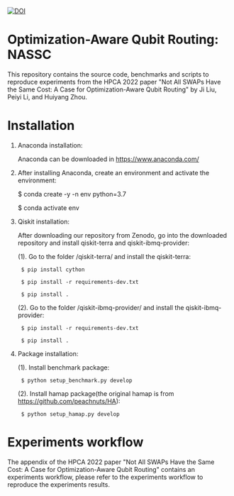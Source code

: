 [![DOI](https://zenodo.org/badge/426498854.svg)](https://zenodo.org/badge/latestdoi/426498854)
# Optimization-Aware Qubit Routing: NASSC
This repository contains the source code, benchmarks and scripts to reproduce experiments from the HPCA 2022 paper "Not All SWAPs Have the Same Cost: A Case for Optimization-Aware Qubit Routing" by Ji Liu, Peiyi Li, and Huiyang Zhou.

# Installation
1. Anaconda installation: 

    Anaconda can be downloaded in https://www.anaconda.com/

2. After installing Anaconda, create an environment and activate the environment:

    $ conda create -y -n env python=3.7
    
    $ conda activate env
    
3. Qiskit installation:
    
    After downloading our repository from Zenodo, go into the downloaded repository and install qiskit-terra and qiskit-ibmq-provider:

    (1). Go to the folder /qiskit-terra/ and install the qiskit-terra:
    
        $ pip install cython
    
        $ pip install -r requirements-dev.txt
    
        $ pip install .
    
    (2). Go to the folder /qiskit-ibmq-provider/ and install the qiskit-ibmq-provider:
    
        $ pip install -r requirements-dev.txt
    
        $ pip install .
   
4. Package installation:
    
    (1). Install benchmark package:

        $ python setup_benchmark.py develop
        
    (2). Install hamap package(the original hamap is from https://github.com/peachnuts/HA):
    
        $ python setup_hamap.py develop

# Experiments workflow
The appendix of the HPCA 2022 paper "Not All SWAPs Have the Same Cost: A Case for Optimization-Aware Qubit Routing" contains an experiments workflow, please refer to the experiments workflow to reproduce the experiments results.
